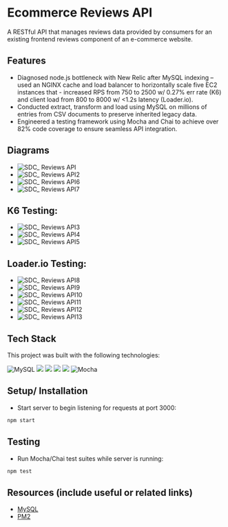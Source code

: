 # Ecommerce Reviews API

A RESTful API that manages reviews data provided by consumers for an existing frontend reviews component of an e-commerce website.

## Features

- Diagnosed node.js bottleneck with New Relic after MySQL indexing – used an NGINX cache and load balancer to horizontally scale five EC2 instances that - increased RPS from 750 to 2500 w/ 0.27% err rate (K6) and client load from 800 to 8000 w/ <1.2s latency (Loader.io).
- Conducted extract, transform and load using MySQL on millions of entries from CSV documents to preserve inherited legacy data.
- Engineered a testing framework using Mocha and Chai to achieve over 82% code coverage to ensure seamless API integration. 

## Diagrams
- ![SDC_ Reviews API](https://user-images.githubusercontent.com/84835229/194171258-f93b5e68-f131-4e73-afe4-9a43f4c566ee.jpeg)
- ![SDC_ Reviews API2](https://user-images.githubusercontent.com/84835229/194171441-dbda0c3a-232c-4d0e-848f-291e35d44311.jpeg)
- ![SDC_ Reviews API6](https://user-images.githubusercontent.com/84835229/194171701-8bdc400f-c26e-443c-9d3b-f2d427da78e7.jpeg)
- ![SDC_ Reviews API7](https://user-images.githubusercontent.com/84835229/194171816-18d47e05-31c4-4779-b693-d254e22e5d90.jpeg)


## K6 Testing:
- ![SDC_ Reviews API3](https://user-images.githubusercontent.com/84835229/194171489-7656e487-5b0b-4c1c-b05b-440983517475.jpeg)
- ![SDC_ Reviews API4](https://user-images.githubusercontent.com/84835229/194171590-38c2b5c2-0842-4598-b91f-65e34c4e8193.jpeg)
- ![SDC_ Reviews API5](https://user-images.githubusercontent.com/84835229/194171634-0ab604d4-c860-448b-9494-4dc39480ce7c.jpeg)

## Loader.io Testing: 
- ![SDC_ Reviews API8](https://user-images.githubusercontent.com/84835229/194171901-435ce8c5-906a-4ca6-a918-97910e912a5a.jpeg)
- ![SDC_ Reviews API9](https://user-images.githubusercontent.com/84835229/194171961-a9ef76f1-5126-4cee-8fb9-4c779ae136dd.jpeg)
- ![SDC_ Reviews API10](https://user-images.githubusercontent.com/84835229/194172042-db2e2c1c-54f8-4a83-b672-433a2d243cab.jpeg)
- ![SDC_ Reviews API11](https://user-images.githubusercontent.com/84835229/194172080-0c508fbb-9fd3-4643-b2c6-e782398832ad.jpeg)
- ![SDC_ Reviews API12](https://user-images.githubusercontent.com/84835229/194172119-1e978174-f51d-4398-a2c6-32529773a7a2.jpeg)
- ![SDC_ Reviews API13](https://user-images.githubusercontent.com/84835229/194172157-42ab1605-d93e-4a7a-83a9-49fc2b8d2d57.jpeg)



## Tech Stack

This project was built with the following technologies:

![MySQL](https://img.shields.io/badge/mysql-%2300f.svg?style=for-the-badge&logo=mysql&logoColor=white)
<img src="https://img.shields.io/badge/Express.js-000000?style=for-the-badge&logo=express&logoColor=white" />
<img src="https://img.shields.io/badge/Node.js-339933?style=for-the-badge&logo=nodedotjs&logoColor=white" />
<img src="https://img.shields.io/badge/Amazon_AWS-FF9900?style=for-the-badge&logo=amazonaws&logoColor=white" />
<img src="https://img.shields.io/badge/Nginx-009639?style=for-the-badge&logo=nginx&logoColor=white" />
![Mocha](https://img.shields.io/badge/-mocha-%238D6748?style=for-the-badge&logo=mocha&logoColor=white)

## Setup/ Installation

-  Start server to begin listening for requests at port 3000:

```bash
npm start
```

## Testing

-  Run Mocha/Chai test suites while server is running:

```bash
npm test
```

## Resources (include useful or related links)

-  [MySQL](https://dev.mysql.com/doc/)
-  [PM2](https://pm2.io/docs/runtime/integration/transpilers/)
